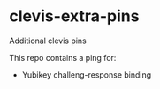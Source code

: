 # clevis-extra-pins
Additional clevis pins

This repo contains a ping for:
  - Yubikey challeng-response binding

